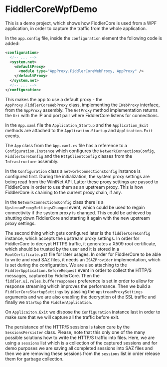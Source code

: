 # FiddlerCoreWpfDemo

This is a demo project, which shows how FiddlerCore is used from a WPF application, in order to capture the traffic from the whole application.

In the `app.config` file, inside the `configuration` element the following code is added:
```xml
<configuration>
  <!-- ... -->
  <system.net>
    <defaultProxy>
      <module type="AppProxy.FiddlerCoreWebProxy, AppProxy" />
    </defaultProxy>
  </system.net>
  <!-- ... -->
</configuration>
```

This makes the app to use a default proxy - the `AppProxy.FiddlerCoreWebProxy` class, implementing the `IWebProxy` interface, from the `AppProxy` assembly. The `GetProxy` method implementation returns the `Uri` with the IP and port pair where FiddlerCore listens for connections.

In the `App.xaml` file the `Application_Startup` and the `Application_Exit` methods are attached to the `Application.Startup` and `Application.Exit` events.

The `App` class from the `App.xaml.cs` file has a reference to a `Configuration.Instance` which configures the `NetworkConnectionsConfig`, `FiddlerCoreConfig` and the `HttpClientConfig` classes from the `Infrastructure` assembly.

In the `Configuration` class a `networkConnectionsConfig` instance is configured first. During the initialization, the system proxy settings are being read from the WinINet API. Latter these proxy settings are passed to FiddlerCore in order to use them as an upstream proxy. This is how FiddlerCore is chaining to the current proxy chain, if any.

In the `NetworkConnectionsConfig` class there is a `UpstreamProxySettingsChanged` event, which could be used to regain connectivity if the system proxy is changed. This could be achieved by shutting down FiddlerCore and starting it again with the new upstream proxy settings.

The second thing which gets configured later is the `fiddlerCoreConfig` instance, which accepts the upstream proxy settings. In order for FiddlerCore to decrypt HTTPS traffic, it generates a X509 root certificate, which should be trusted by the user and it is stored in a `RootCertificate.p12` file for later usages.
In order for FiddlerCore to be able to write and read SAZ files, it needs an `ISAZProvider` implementation, which is set during the configuration. We are also attaching to the `FiddlerApplication.BeforeRequest` event in order to collect the HTTP/S messages, captured by FiddlerCore. Then the `fiddler.ui.rules.bufferresponses` preference is set in order to allow for response streaming which improves the performance. Then we build a `FiddlerCoreStartupSettings` by passing the `upstreamProxySettings` arguments and we are also enabling the decryption of the SSL traffic and finally we `Startup` the `FiddlerApplication`.

On `Applicaiton.Exit` we dispose the `Configuration` instance last in order to make sure that we will capture all the traffic before exit.

The persistance of the HTTP/S sessions is taken care by the `SessionsPersister` class. Please, note that this only one of the many possible solutions how to write the HTTP/S traffic into files. Here, we are using a `sessions` list which is a collection of the captured sessions and for demo purposes we are saving all completed sessions into SAZ files and then we are removing these sessions from the `sessions` list in order release them for garbage collection. 